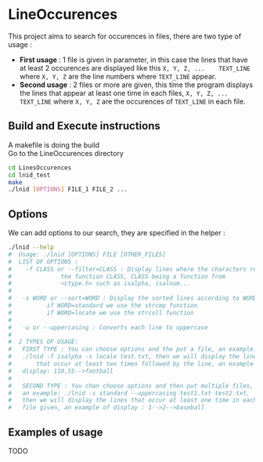 # LineOccurences
This project aims to search for occurences in files, there are two type of usage :  
- **First usage** : 1 file is given in parameter, in this case the lines that have at least 2 occurences are displayed like this ```X, Y, Z, ...    TEXT_LINE``` where ```X, Y, Z``` are the line numbers where ```TEXT_LINE``` appear.
- **Second usage** : 2 files or more are given, this time the program displays the lines that appear at least one time in each files, ```X, Y, Z, ...    TEXT_LINE``` where ```X, Y, Z``` are the occurences of ```TEXT_LINE``` in each file.

## Build and Execute instructions
A makefile is doing the build  
Go to the LineOccurences directory
```bash
cd LinesOccurences
cd lnid_test
make
./lnid [OPTIONS] FILE_1 FILE_2 ...
```
## Options
We can add options to our search, they are specified in the helper :  
```bash
./lnid --help
#  Usage: ./lnid [OPTIONS] FILE [OTHER_FILES]
#  LIST OF OPTIONS :
#    -f CLASS or --filter=CLASS : Display lines where the characters respect
#              the function CLASS, CLASS being a function from
#              <ctype.h> such as isalpha, isalnum...
#  
#   -s WORD or --sort=WORD : Display the sorted lines according to WORD,
#          if WORD=standard we use the strcmp function
#          if WORD=locate we use the strcoll function
#
#   -u or --uppercasing : Converts each line to uppercase
#  
#  2 TYPES OF USAGE:
#   FIRST TYPE : You can choose options and the put a file, an example:
#   ./lnid -f isalpha -s locale test.txt, then we will display the lines
#       that occur at least two times followed by the line, an example of
#   display: 110,55-->football
#
#   SECOND TYPE : You chan choose options and then put multiple files, 
#   an example: ./lnid -s standard --uppercasing test1.txt test2.txt, 
#   then we will display the lines that occur at least one time in each 
#   file given, an example of display : 1-->2-->baseball
```
## Examples of usage
TODO
